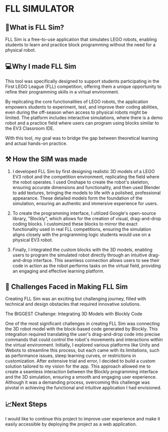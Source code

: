# FLL SIMULATOR


## 🤖What is FLL Sim?

FLL Sim is a free-to-use application that simulates LEGO robots, enabling students to learn and practice block programming without the need for a physical robot.

## 💻Why I made FLL Sim

This tool was specifically designed to support students participating in the First LEGO League (FLL) competition, offering them a unique opportunity to refine their programming skills in a virtual environment.

By replicating the core functionalities of LEGO robots, the application empowers students to experiment, test, and improve their coding abilities, even during the off-season when access to physical robots might be limited. The platform includes interactive simulations, where there is a demo robot and a practice field where users can program using blocks similar to the EV3 Classroom IDE.

With this tool, my goal was to bridge the gap between theoretical learning and actual hands-on practice.


## ⚒️ How the SIM was made

1.  I developed FLL Sim by first designing realistic 3D models of a LEGO EV3 robot and the competition environment, replicating the field where the robot operates.  I used Onshape to create the robot's skeleton, ensuring accurate dimensions and functionality, and then 
    used Blender to add textures, bringing the models to life with a polished, professional appearance. These detailed models form the foundation of the simulation, ensuring an authentic and immersive experience 
    for users.

2.  To create the programming interface, I utilized Google's open-source library, "Blockly", which allows for the creation of visual, drag-and-drop coding blocks. I customized these blocks to mirror the exact functionality used in real FLL competitions, ensuring the 
    simulation aligns closely with the programming logic students would use on a physical EV3 robot.

3.  Finally, I integrated the custom blocks with the 3D models, enabling users to program the simulated robot directly through an intuitive drag-and-drop interface. This seamless connection allows users to see their code in action as the robot performs tasks on the 
    virtual field, providing an engaging and effective learning platform.

## 🚧 Challenges Faced in Making FLL Sim
Creating FLL Sim was an exciting but challenging journey, filled with technical and design obstacles that required innovative solutions.

The BIGGEST Challenge: Integrating 3D Models with Blockly Code

One of the most significant challenges in creating FLL Sim was connecting the 3D robot model with the block-based code generated by Blockly. This integration required translating the user's drag-and-drop code into precise commands that could control the robot's movements and interactions within the virtual environment.
Initially, I explored various platforms like Unity and Webots to streamline this process, but each came with its limitations, such as performance issues, steep learning curves, or restrictions in customization. After extensive trial and error, I decided to build a custom solution tailored to my vision for the app. This approach allowed me to create a seamless interaction between the Blockly programming interface and the 3D simulation, ensuring a smooth and engaging user experience.
Although it was a demanding process, overcoming this challenge was pivotal in achieving the functional and intuitive application I had envisioned.

## 📈Next Steps
I would like to continue this project to improve user experience and make it easily accessible by deploying the project as a web application. 

